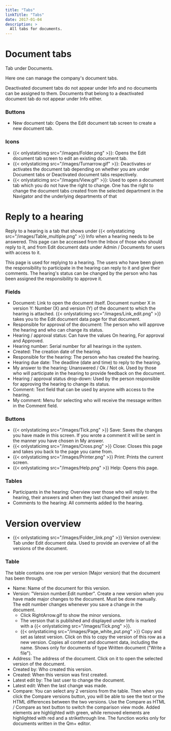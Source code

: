 ```yaml
---
title: "Tabs"
linkTitle: "Tabs"
date: 2017-01-04
description: >
  All tabs for documents.
---
```

# Document tabs
Tab under Documents.

Here one can manage the company's document tabs.

Deactivated document tabs do not appear under Info and no documents can be assigned to them. Documents that belong to a deactivated document tab do not appear under Info either.

### Buttons

- New document tab: Opens the Edit document tab screen to create a new document tab.

### Icons

- {{< onlystaticimg src="/images/Folder.png" >}}: Opens the Edit document tab screen to edit an existing document tab.
- {{< onlystaticimg src="/images/Turnarrow.gif" >}}: Deactivates or activates the document tab depending on whether you are under Document tabs or Deactivated document tabs respectively.
- {{< onlystaticimg src="/images/View.gif" >}}: Used to open a document tab which you do not have the right to change. One has the right to change the document tabs created from the selected department in the Navigator and the underlying departments of that 

# Reply to a hearing
Reply to a hearing is a tab that shows under {{< onlystaticimg src="/images/Table_multiple.png" >}} Info when a hearing needs to be answered. This page can be accessed from the Inbox of those who should reply to it, and from Edit document data under Admin / Documents for users with access to it.

This page is used for replying to a hearing. The users who have been given the responsibility to participate in the hearing can reply to it and give their comments. The hearing's status can be changed by the person who has been assigned the responsibility to approve it.

### Fields

- Document: Link to open the document itself. Document number X in version Y: Number (X) and version (Y) of the document to which the hearing is attached. {{< onlystaticimg src="/images/Link_edit.png" >}} takes you to the Edit document data page for that document.
- Responsible for approval of the document: The person who will approve the hearing and who can change its status.
- Hearing / approval status: Can have the values On hearing, For approval and Approved.
- Hearing number: Serial number for all hearings in the system.
- Created: The creation date of the hearing.
- Responsible for the hearing: The person who has created the hearing.
- Hearing due date: The deadline (date and time) to reply to the hearing.
- My answer to the hearing: Unanswered / Ok / Not ok. Used by those who will participate in the hearing to provide feedback on the document.
- Hearing / approval status drop-down: Used by the person responsible for approving the hearing to change its status.
- Comment: Text field that can be used by anyone with access to the hearing.
- My comment: Menu for selecting who will receive the message written in the Comment field.

### Buttons

- {{< onlystaticimg src="/images/Tick.png" >}} Save: Saves the changes you have made in this screen. If you wrote a comment it will be sent in the manner you have chosen in My answer.
- {{< onlystaticimg src="/images/Cross.png" >}} Close: Closes this page and takes you back to the page you came from.
- {{< onlystaticimg src="/images/Printer.png" >}} Print: Prints the current screen.
- {{< onlystaticimg src="/images/Help.png" >}} Help: Opens this page.

### Tables

- Participants in the hearing: Overview over those who will reply to the hearing, their answers and when they last changed their answer.
- Comments to the hearing: All comments added to the hearing.

# Version overview
- {{< onlystaticimg src="/images/Folder_link.png" >}} Version overview: Tab under Edit document data. Used to provide an overview of all the versions of the document.

### Table

The table contains one row per version (Major version) that the document has been through.

- Name: Name of the document for this version.
- Version: "Version number.Edit number". Create a new version when you have made ​​major changes to the document. Must be done manually. The edit number changes whenever you save a change in the document.
  - Click RightArrow.gif to show the minor versions.
  - The version that is published and displayed under Info is marked with a {{< onlystaticimg src="/images/Tick.png" >}}.
  - {{< onlystaticimg src="/images/Page_white_put.png" >}} Copy and set as latest version. Click on this to copy the version of this row as a new version. Copies all content and document data, including the name. Shows only for documents of type Written document ("Write a file").
- Address: The address of the document. Click on it to open the selected version of the document.
- Created by: Who created this version.
- Created: When this version was first created.
- Latest edit by: The last user to change the document.
- Latest edit: When the last change was made.
- Compare: You can select any 2 versions from the table. Then when you click the Compare versions button, you will be able to see the text or the HTML differences between the two versions. Use the Compare as HTML / Compare as text button to switch the comparison view mode. Added elements are highlighted with green, while removed elements are highlighted with red and a strikethrough line. The function works only for documents written in the Qm+ editor.
